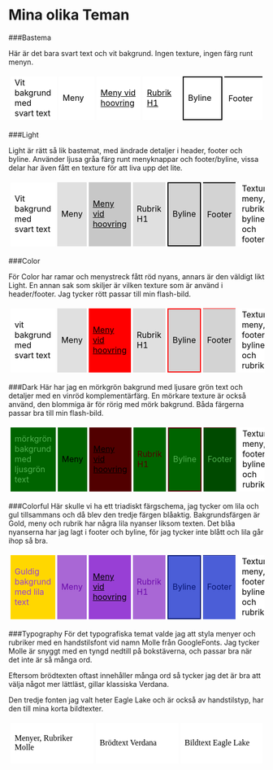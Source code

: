 Mina olika Teman
========

###Bastema

Här är det bara svart text och vit bakgrund.
Ingen texture, ingen färg runt menyn.

<table style="border-spacing: 4px; border-collapse: separate">
    <tr>
        <td style="height: 80px; width: 80px; background-color: white; color:black;">Vit bakgrund med svart text</td>
        <td style="height: 80px; width: 80px; background-color: white; color:black;">Meny</td>
        <td style="height: 80px; width: 80px; background-color: white; color:black; text-decoration: underline;">Meny vid hoovring</td>
        <td style="height: 80px; width: 80px; background-color: white; color:black; text-decoration: underline;">Rubrik H1</td>
        <td style="height: 80px; width: 80px; background-color:white; color:black; border: 2px solid black;">Byline</td>
        <td style="height: 80px; width: 80px; background-color:white; color:black; border-top:2px solid black;">Footer</td>
    </tr>
</table>


###Light

Light är rätt så lik bastemat, med ändrade detaljer i header, footer och byline.
Använder ljusa gråa färg runt menyknappar och footer/byline, vissa delar har även fått en texture för att liva upp det lite.

<table style="border-spacing: 4px; border-collapse: separate">
    <tr>
        <td style="height: 80px; width: 80px; background-color: white; color:black;">Vit bakgrund med svart text</td>
        <td style="height: 80px; width: 80px; background-color: #e0e0e0; color:black;">Meny</td>
        <td style="height: 80px; width: 80px; background-color: #c7c7c7; color:black; text-decoration: underline;">Meny vid hoovring</td>
        <td style="height: 80px; width: 80px; background-color: #e0e0e0; color:black; text-decoration: none;">Rubrik H1</td>
        <td style="height: 80px; width: 80px; background-color: #d3d3d3; color:black; border: 2px solid black;">Byline</td>
        <td style="height: 80px; width: 80px; background-color: #d3d3d3; color:black; border-top:2px solid black;">Footer</td>
        <td style="height: 80px; width: 80px; background-color: white; color:black; background-image: url('../img/brushed-alum.png');">Texture meny, rubrik, byline och footer</td>
    </tr>
</table>



###Color

För Color har ramar och menystreck fått röd nyans, annars är den väldigt likt Light. En annan sak som skiljer är vilken texture som är använd i header/footer.
Jag tycker rött passar till min flash-bild.
<table style="border-spacing: 4px; border-collapse: separate">
    <tr>
        <td style="height: 80px; width: 80px; background-color: white; color:black;">vit bakgrund med svart text</td>
        <td style="height: 80px; width: 80px; background-color: #e0e0e0; color:black;">Meny</td>
        <td style="height: 80px; width: 80px; background-color: red; color:black; text-decoration: underline;">Meny vid hoovring</td>
        <td style="height: 80px; width: 80px; background-color: #E0E0E0; color:black; text-decoration: none; font-weight: 400;">Rubrik H1</td>
        <td style="height: 80px; width: 80px; background-color: #d3d3d3; border: 2px solid red; color:black;">Byline</td>
        <td style="height: 80px; width: 80px; background-color: #d3d3d3 ; border-top: 2px solid red; border-top: 1px solid red; color:black;">Footer</td>
        <td style="height: 80px; width: 80px; background-color: white; background-image: url('../img/gray-floral.png'); color:black;">Texture meny, footer, byline och rubrik</td>
    </tr>
</table>


###Dark
Här har jag en mörkgrön bakgrund med ljusare grön text och detaljer med en vinröd komplementärfärg.
En mörkare texture är också använd, den blommiga är för rörig med mörk bakgrund.
Båda färgerna passar bra till min flash-bild.

<table style="border-spacing: 4px; border-collapse: separate">
    <tr>
        <td style="height: 80px; width: 80px; background-color: DarkGreen; color: #50B250;"> mörkgrön bakgrund med ljusgrön text</td>
        <td style="height: 80px; width: 80px; background-color: DarkGreen; color:black;">Meny</td>
        <td style="height: 80px; width: 80px; background-color: #510000; color:black; text-decoration: underline;">Meny vid hoovring</td>
        <td style="height: 80px; width: 80px; background-color: #006400; color:#510000;">Rubrik H1</td>
        <td style="height: 80px; width: 80px; background-color: DarkGreen; color:#50B250; border: 2px solid #510000;">Byline</td>
        <td style="height: 80px; width: 80px; background-color: #004a00; border-top: 2px solid #510000; border-top: 1px solid #510000; color:#50B250;">Footer</td>
        <td style="height: 80px; width: 80px; background-image: url('../img/brushed-alum-dark.png'); color:black; background-color:white;">Texture meny, footer, byline och rubrik</td>
    </tr>
</table>

###Colorful
Här skulle vi ha ett triadiskt färgschema, jag tycker om lila och gul tillsammans och då blev den tredje färgen blåaktig.
Bakgrundsfärgen är Gold, meny och rubrik har några lila nyanser liksom texten.
Det blåa nyanserna har jag lagt i footer och byline, för jag tycker inte blått och lila går ihop så bra.

<table style="border-spacing: 4px; border-collapse: separate">
    <tr>
        <td style="height: 80px; width: 80px; background-color: Gold; color: #983FD5";>Guldig bakgrund med lila text</td>
        <td style="height: 80px; width: 80px; background-color: #A967D5; color:#6A0AAB;">Meny</td>
        <td style="height: 80px; width: 80px; background-color: #983FD5; color:black; text-decoration: underline;">Meny vid hoovring</td>
        <td style="height: 80px; width: 80px; background-color: #A967D5; color:#6A0AAB;">Rubrik H1</td>
        <td style="height: 80px; width: 80px; background-color: #4B5ED7; color:#071672; border: 2px solid #071672;">Byline</td>
        <td style="height: 80px; width: 80px; background-color: #4B5ED7; border-top: 2px solid #071672; border-top: 1px solid #071672; color:#071672;">Footer</td>
        <td style="height: 80px; width: 80px; background-image: url('../img/brushed-alum-dark.png'); color:black; background-color:white;">Texture meny, footer, byline och rubrik</td>
    </tr>
</table>

###Typography
För det typografiska temat valde jag att styla menyer och rubriker med en handstilsfont vid namn Molle från GoogleFonts.
Jag tycker Molle är snyggt med en tyngd nedtill på bokstäverna, och passar bra när det inte är så många ord.

Eftersom brödtexten oftast innehåller många ord så tycker jag det är bra att välja något mer lättläst, gillar klassiska Verdana.

Den tredje fonten jag valt heter Eagle Lake och är också av handstilstyp, har den till mina korta bildtexter.

<table style="border-spacing: 4px; border-collapse: separate">
    <tr>
        <td style="height: 80px; width: 220px; background-color:white; color: black; font-family: 'Molle';">Menyer, Rubriker Molle</td>
        <td style="height: 80px; width: 220px; background-color:white; color: black; font-family: 'Verdana';">Brödtext Verdana</td>
        <td style="height: 80px; width: 220px; background-color:white; color: black; font-family: 'Eagle Lake';">Bildtext Eagle Lake</td>
    </tr>
</table>
